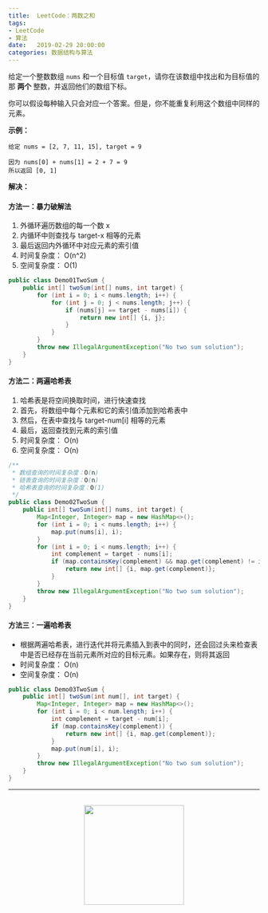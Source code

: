 ```yaml
---
title:  LeetCode：两数之和
tags:
- LeetCode
- 算法
date:   2019-02-29 20:00:00
categories: 数据结构与算法
---
```


给定一个整数数组 `nums` 和一个目标值 `target`，请你在该数组中找出和为目标值的那 **两个** 整数，并返回他们的数组下标。

你可以假设每种输入只会对应一个答案。但是，你不能重复利用这个数组中同样的元素。

**示例：**

```
给定 nums = [2, 7, 11, 15], target = 9

因为 nums[0] + nums[1] = 2 + 7 = 9
所以返回 [0, 1]
```

**解决：**

#### 方法一：暴力破解法

1. 外循环遍历数组的每一个数 x
2. 内循环中则查找与 target-x 相等的元素
3. 最后返回内外循环中对应元素的索引值
4. 时间复杂度： O(n^2)
5. 空间复杂度： O(1)

```java
public class Demo01TwoSum {
    public int[] twoSum(int[] nums, int target) {
        for (int i = 0; i < nums.length; i++) {
            for (int j = 0; j < nums.length; j++) {
                if (nums[j] == target - nums[i]) {
                    return new int[] {i, j};
                }
            }
        }
        throw new IllegalArgumentException("No two sum solution");
    }
}

```

#### 方法二：两遍哈希表

1. 哈希表是将空间换取时间，进行快速查找
2. 首先，将数组中每个元素和它的索引值添加到哈希表中
3. 然后，在表中查找与 target-num[i] 相等的元素
4. 最后，返回查找到元素的索引值
5. 时间复杂度： O(n)
6. 空间复杂度： O(n)

```java
/**
 * 数组查询的时间复杂度：O(n)
 * 链表查询的时间复杂度：O(n)
 * 哈希表查询的时间复杂度：O(1)
 */
public class Demo02TwoSum {
    public int[] twoSum(int[] nums, int target) {
        Map<Integer, Integer> map = new HashMap<>();
        for (int i = 0; i < nums.length; i++) {
            map.put(nums[i], i);
        }
        for (int i = 0; i < nums.length; i++) {
            int complement = target - nums[i];
            if (map.containsKey(complement) && map.get(complement) != i) {
                return new int[] {i, map.get(complement)};
            }
        }
        throw new IllegalArgumentException("No two sum solution");
    }
}
```

#### 方法三：一遍哈希表

* 根据两遍哈希表，进行迭代并将元素插入到表中的同时，还会回过头来检查表中是否已经存在当前元素所对应的目标元素。如果存在，则将其返回
* 时间复杂度： O(n)
* 空间复杂度： O(n)

```java
public class Demo03TwoSum {
    public int[] twoSum(int num[], int target) {
        Map<Integer, Integer> map = new HashMap<>();
        for (int i = 0; i < num.length; i++) {
            int complement = target - num[i];
            if (map.containsKey(complement)) {
                return new int[] {i, map.get(complement)};
            }
            map.put(num[i], i);
        }
        throw new IllegalArgumentException("No two sum solution");
    }
}
```

<div align="center">
    <hr style="height:1px;"/>
    <br>
    <img width="200px" src="https://runcoderhang.github.io/thumbnails/wxgzh-hang.png">
</div>